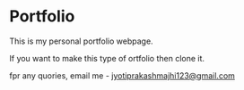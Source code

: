 # Portfolio
This is my personal portfolio webpage.

If you want to make this type of ortfolio then clone it.

fpr any quories, email me - jyotiprakashmajhi123@gmail.com
